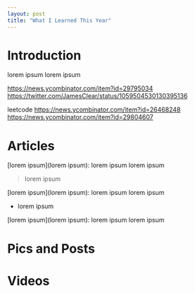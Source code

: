 ```yaml
---
layout: post
title: "What I Learned This Year"
---
```


# Introduction

lorem ipsum lorem ipsum

https://news.ycombinator.com/item?id=29795034
https://twitter.com/JamesClear/status/1059504530130395136

leetcode
https://news.ycombinator.com/item?id=26468248
https://news.ycombinator.com/item?id=29804607

# Articles

[lorem ipsum](lorem ipsum): lorem ipsum lorem ipsum
> lorem ipsum

[lorem ipsum](lorem ipsum): lorem ipsum lorem ipsum
* lorem ipsum

[lorem ipsum](lorem ipsum): lorem ipsum lorem ipsum

# Pics and Posts

# Videos

